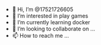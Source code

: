- 👋 Hi, I’m @17521726605
- 👀 I’m interested in play games
- 🌱 I’m currently learning docker
- 💞️ I’m looking to collaborate on ...
- 📫 How to reach me ...

<!---
17521726605/17521726605 is a ✨ special ✨ repository because its `README.md` (this file) appears on your GitHub profile.
You can click the Preview link to take a look at your changes.
--->
